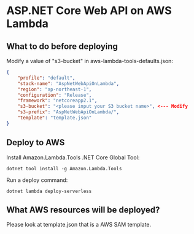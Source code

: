 # ASP.NET Core Web API on AWS Lambda

## What to do before deploying

Modify a value of "s3-bucket" in aws-lambda-tools-defaults.json:

```json
{
	"profile": "default",
	"stack-name": "AspNetWebApiOnLambda",
	"region": "ap-northeast-1",
	"configuration": "Release",
	"framework": "netcoreapp2.1",
	"s3-bucket": "<please input your S3 bucket name>", <--- Modify
	"s3-prefix": "AspNetWebApiOnLambda/",
	"template": "template.json"
}
```

## Deploy to AWS

Install Amazon.Lambda.Tools .NET Core Global Tool:

```
dotnet tool install -g Amazon.Lambda.Tools
```

Run a deploy command:

```
dotnet lambda deploy-serverless
```

## What AWS resources will be deployed?

Please look at template.json that is a AWS SAM template.
